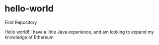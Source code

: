 # hello-world
First Repository

Hello world! I have a little Java experience, and am looking to expand my knowledge of Ethereum
